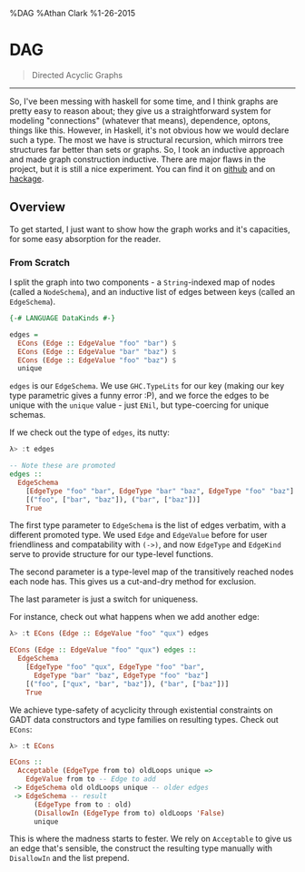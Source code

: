 %DAG
%Athan Clark
%1-26-2015

DAG
===

> Directed Acyclic Graphs

---

So, I've been messing with haskell for some time, and I think graphs are pretty
easy to reason about; they give us a straightforward system for modeling
"connections" (whatever that means), dependence, optons, things like this.
However, in Haskell, it's not obvious how we would declare such a type. The most
we have is structural recursion, which mirrors tree structures far better than
sets or graphs. So, I took an inductive approach and made graph construction
inductive. There are major flaws in the project, but it is still a nice
experiment. You can find it on [github](https://github.com/athanclark/dag) and
on [hackage](https://hackage.haskell.org/package/dag).

## Overview

To get started, I just want to show how the graph works and it's capacities,
for some easy absorption for the reader.

### From Scratch

I split the graph into two components - a `String`-indexed map of nodes
(called a `NodeSchema`), and an inductive list of edges between keys (called
an `EdgeSchema`).

```haskell
{-# LANGUAGE DataKinds #-}

edges =
  ECons (Edge :: EdgeValue "foo" "bar") $
  ECons (Edge :: EdgeValue "bar" "baz") $
  ECons (Edge :: EdgeValue "foo" "baz") $
  unique
```

`edges` is our `EdgeSchema`. We use `GHC.TypeLits` for our key (making our
key type parametric gives a funny error :P), and we force the edges to be unique
with the `unique` value - just `ENil`, but type-coercing for unique schemas.

If we check out the type of `edges`, its nutty:

```haskell
λ> :t edges

-- Note these are promoted
edges ::
  EdgeSchema
    [EdgeType "foo" "bar", EdgeType "bar" "baz", EdgeType "foo" "baz"]
    [("foo", ["bar", "baz"]), ("bar", ["baz"])]
    True
```

The first type parameter to `EdgeSchema` is the list of edges verbatim, with
a different promoted type. We used `Edge` and `EdgeValue` before for user
friendliness and compatability with `(->)`, and now `EdgeType` and `EdgeKind`
serve to provide structure for our type-level functions.

The second parameter is a type-level map of the transitively reached nodes each
node has. This gives us a cut-and-dry method for exclusion.

The last parameter is just a switch for uniqueness.

For instance, check out what happens when we add another edge:

```haskell
λ> :t ECons (Edge :: EdgeValue "foo" "qux") edges

ECons (Edge :: EdgeValue "foo" "qux") edges ::
  EdgeSchema
    [EdgeType "foo" "qux", EdgeType "foo" "bar",
      EdgeType "bar" "baz", EdgeType "foo" "baz"]
    [("foo", ["qux", "bar", "baz"]), ("bar", ["baz"])]
    True
```

We achieve type-safety of acyclicity through existential constraints on GADT
data constructors and type families on resulting types. Check out `ECons`:

```haskell
λ> :t ECons

ECons ::
  Acceptable (EdgeType from to) oldLoops unique =>
    EdgeValue from to -- Edge to add
 -> EdgeSchema old oldLoops unique -- older edges
 -> EdgeSchema -- result
      (EdgeType from to : old)
      (DisallowIn (EdgeType from to) oldLoops 'False)
      unique
```

This is where the madness starts to fester. We rely on `Acceptable` to give us
an edge that's sensible, the construct the resulting type manually with
`DisallowIn` and the list prepend.
